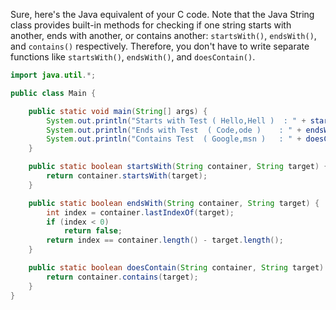 Sure, here's the Java equivalent of your C code. Note that the Java String class provides built-in methods for checking if one string starts with another, ends with another, or contains another: `startsWith()`, `endsWith()`, and `contains()` respectively. Therefore, you don't have to write separate functions like `startsWith()`, `endsWith()`, and `doesContain()`.
```java
import java.util.*;

public class Main {

    public static void main(String[] args) {
        System.out.println("Starts with Test ( Hello,Hell )  : " + startsWith("Hello","Hell"));
        System.out.println("Ends with Test  ( Code,ode )    : " + endsWith("Code","ode"));
        System.out.println("Contains Test  ( Google,msn )   : " + doesContain("Google","msn"));
    }

    public static boolean startsWith(String container, String target) {
        return container.startsWith(target);
    }

    public static boolean endsWith(String container, String target) {
        int index = container.lastIndexOf(target);
        if (index < 0)
            return false;
        return index == container.length() - target.length();
    }

    public static boolean doesContain(String container, String target) {
        return container.contains(target);
    }
}
```

